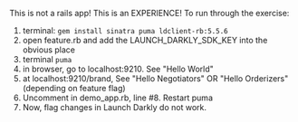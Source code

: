 This is not a rails app! This is an EXPERIENCE!
To run through the exercise: 
  1. terminal: `gem install sinatra puma ldclient-rb:5.5.6`
  2. open feature.rb and add the LAUNCH_DARKLY_SDK_KEY into the obvious place
  3. terminal `puma`
  4. in browser, go to localhost:9210. See "Hello World"
  5. at localhost:9210/brand, See "Hello Negotiators" OR "Hello Orderizers" (depending on feature flag)
  6. Uncomment in demo_app.rb, line #8. Restart puma
  7. Now, flag changes in Launch Darkly do not work. 
